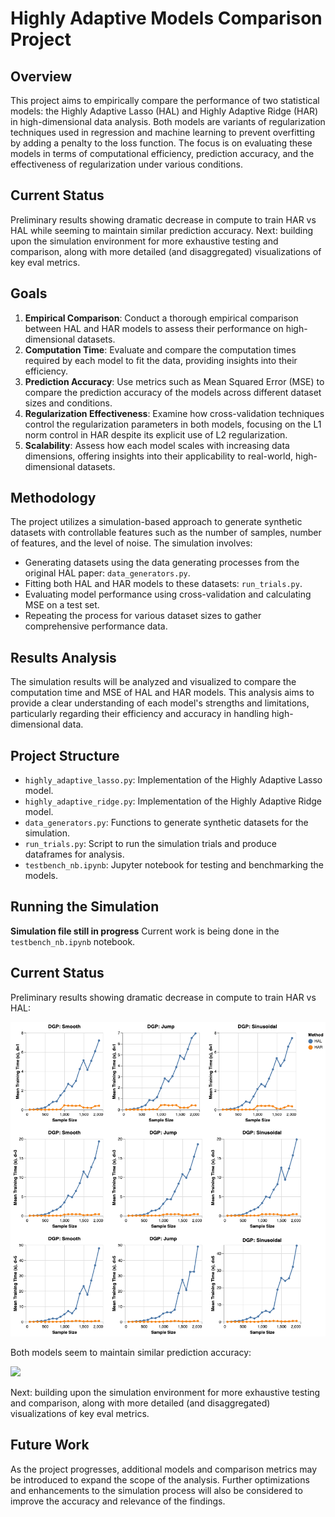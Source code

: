 # Highly Adaptive Models Comparison Project

## Overview

This project aims to empirically compare the performance of two statistical models: the Highly Adaptive Lasso (HAL) and Highly Adaptive Ridge (HAR) in high-dimensional data analysis. Both models are variants of regularization techniques used in regression and machine learning to prevent overfitting by adding a penalty to the loss function. The focus is on evaluating these models in terms of computational efficiency, prediction accuracy, and the effectiveness of regularization under various conditions.

## Current Status

Preliminary results showing dramatic decrease in compute to train HAR vs HAL while seeming to maintain similar prediction accuracy. 
Next: building upon the simulation environment for more exhaustive testing and comparison, along with more detailed (and disaggregated) visualizations of key eval metrics.

## Goals

1. **Empirical Comparison**: Conduct a thorough empirical comparison between HAL and HAR models to assess their performance on high-dimensional datasets.
2. **Computation Time**: Evaluate and compare the computation times required by each model to fit the data, providing insights into their efficiency.
3. **Prediction Accuracy**: Use metrics such as Mean Squared Error (MSE) to compare the prediction accuracy of the models across different dataset sizes and conditions.
4. **Regularization Effectiveness**: Examine how cross-validation techniques control the regularization parameters in both models, focusing on the L1 norm control in HAR despite its explicit use of L2 regularization.
5. **Scalability**: Assess how each model scales with increasing data dimensions, offering insights into their applicability to real-world, high-dimensional datasets.

## Methodology

The project utilizes a simulation-based approach to generate synthetic datasets with controllable features such as the number of samples, number of features, and the level of noise. The simulation involves:

- Generating datasets using the data generating processes from the original HAL paper: `data_generators.py`.
- Fitting both HAL and HAR models to these datasets: `run_trials.py`.
- Evaluating model performance using cross-validation and calculating MSE on a test set.
- Repeating the process for various dataset sizes to gather comprehensive performance data.

## Results Analysis

The simulation results will be analyzed and visualized to compare the computation time and MSE of HAL and HAR models. This analysis aims to provide a clear understanding of each model's strengths and limitations, particularly regarding their efficiency and accuracy in handling high-dimensional data.

## Project Structure

- `highly_adaptive_lasso.py`: Implementation of the Highly Adaptive Lasso model.
- `highly_adaptive_ridge.py`: Implementation of the Highly Adaptive Ridge model.
- `data_generators.py`: Functions to generate synthetic datasets for the simulation.
- `run_trials.py`: Script to run the simulation trials and produce dataframes for analysis.
- `testbench_nb.ipynb`: Jupyter notebook for testing and benchmarking the models.

## Running the Simulation

**Simulation file still in progress**
Current work is being done in the `testbench_nb.ipynb` notebook.

## Current Status

Preliminary results showing dramatic decrease in compute to train HAR vs HAL: 

![](images/train_time_tiled.png)

Both models seem to maintain similar prediction accuracy:

![](images/mse_tiled.png)

Next: building upon the simulation environment for more exhaustive testing and comparison, along with more detailed (and disaggregated) visualizations of key eval metrics.

## Future Work

As the project progresses, additional models and comparison metrics may be introduced to expand the scope of the analysis. Further optimizations and enhancements to the simulation process will also be considered to improve the accuracy and relevance of the findings.
